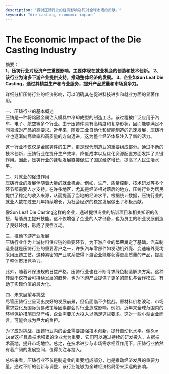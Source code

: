 ```yaml
---
description: "探讨压铸行业的经济影响及其对全球市场的贡献。"
keywords: "die casting, economic impact"
---
```

# The Economic Impact of the Die Casting Industry

摘要：  
**1、压铸行业对经济产生重要影响，主要体现在就业机会的创造和技术创新。 2、该行业为诸多下游产业提供支持，推动整体经济的发展。 3、企业如Sun Leaf Die Casting，通过其精益生产和专业服务，提升产品质量和市场竞争力。**  

详细分析压铸行业的经济影响，可以明确其在促进科技进步和就业方面的显著作用。

一、压铸行业的基本概述  
压铸是一种将熔融金属注入模具中冷却成型的制造工艺。该过程被广泛应用于汽车、电子、航空等多个行业。由于压铸件具有高精度和复杂形状，因而能够满足不同领域对产品的高要求。近年来，随着工业自动化和智能制造的迅速发展，压铸行业也逐渐向高效率和高质量的方向迈进，这为整个经济体系注入了新的活力。

这一行业不仅仅是金属铸件的生产，更是现代制造业的重要组成部分。通过不断的技术创新，压铸行业在提升生产效率、降低成本以及优化资源配置方面发挥了关键作用。因此，压铸行业的蓬勃发展直接促进了国民经济增长、提高了人民生活水平。

二、对就业的促进作用  
压铸行业的发展伴随着大量的就业机会。例如，生产、质量控制、技术研发等多个环节都需要人才支持。在许多地区，尤其是经济相对落后的地方，压铸行业为居民提供了稳定的收入来源，从而提高了当地的经济水平。根据统计数据，压铸行业的就业人数在过去几年持续增长，为社会经济的稳定发展做出了积极贡献。

像Sun Leaf Die Casting这样的企业，通过提供专业的培训项目和相关知识的传授，帮助员工提升技能。这不仅增强了企业的人才储备，也为员工的职业发展创造了良好环境，形成了良性互动。

三、推动下游产业发展  
压铸行业作为上游材料供应链的重要环节，为下游产业的繁荣奠定了基础。汽车制造业就是压铸行业的重要客户之一，许多汽车零部件如发动机外壳、变速箱外壳均采用压铸工艺。这种紧密的产业联系使得下游企业能够获得更高质量的产品，提高了整体市场竞争力。

此外，随着环保法规的日益严格，压铸行业也在不断寻求绿色制造解决方案。这种转型不仅符合可持续发展的趋势，也为下游产业提供了更多的商机与合作模式，有助于实现价值的最大化。

四、未来展望与挑战  
尽管压铸行业呈现出良好的发展前景，但仍面临不少挑战。原材料价格波动、市场需求变化及国际贸易政策等因素都会对行业造成影响。例如，近年来全球范围内的环境保护措施日渐严格，企业需要加大投入以满足这些要求。这对一些小型企业而言，可能会成为巨大的负担。

为了应对挑战，压铸行业内的企业需要加强技术创新，提升自动化水平。像Sun Leaf这样具备技术积累的企业尤为重要，它们可以通过持续的研发投入，占据技术高地，提升市场地位。总之，在技术进步与市场需求相互作用下，压铸行业依然有着广阔的发展空间，值得关注与投入。

总结来看，压铸行业不仅是制造业的重要组成部分，也是推动经济发展的重要力量。通过不断的创新与调整，该行业能够为全球经济格局带来深远的影响。
